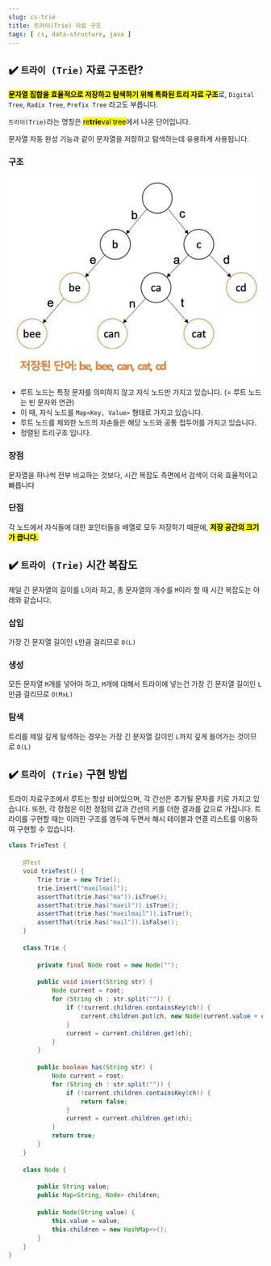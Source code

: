 ```yaml
---
slug: cs-trie
title: 트라이(Trie) 자료 구조
tags: [ cs, data-structure, java ]
---
```


## ✔️ `트라이 (Trie)` 자료 구조란?
<mark>**문자열 집합을 효율적으로 저장하고 탐색하기 위해 특화된 트리 자료 구조**</mark>로, `Digital Tree`, `Radix Tree`, `Prefix Tree` 라고도 부릅니다.

`트라이(Trie)`라는 명칭은 <mark>re**trie**val tree</mark>에서 나온 단어입니다.

문자열 자동 완성 기능과 같이 문자열을 저장하고 탐색하는데 유용하게 사용됩니다.

### 구조
![Trie](img/trie.png)
* 루트 노드는 특정 문자를 의미하지 않고 자식 노드만 가지고 있습니다. (= 루트 노드는 빈 문자와 연관)
* 이 때, 자식 노드를 `Map<Key, Value>` 형태로 가지고 있습니다.
* 루트 노드를 제외한 노드의 자손들은 해당 노드와 공통 접두어를 가지고 있습니다.
* 정렬된 트리구조 입니다.

### 장점
문자열을 하나씩 전부 비교하는 것보다, 시간 복잡도 측면에서 검색이 더욱 효율적이고 빠릅니다

### 단점
각 노드에서 자식들에 대한 포인터들을 배열로 모두 저장하기 때문에, <mark>**저장 공간의 크기가 큽니다.**</mark>

## ✔️ `트라이 (Trie)` 시간 복잡도
제일 긴 문자열의 길이를 `L`이라 하고, 총 문자열의 개수를 `M`이라 할 때 시간 복잡도는 아래와 같습니다.

### 삽입
가장 긴 문자열 길이인 `L`만큼 걸리므로 `O(L)`

### 생성
모든 문자열 `M`개를 넣어야 하고, `M`개에 대해서 트라이에 넣는건 가장 긴 문자열 길이인 `L`만큼 걸리므로 `O(MxL)`

### 탐색
트리를 제일 깊게 탐색하는 경우는 가장 긴 문자열 길이인 `L`까지 깊게 들어가는 것이므로 `O(L)`

## ✔️ `트라이 (Trie)` 구현 방법
트라이 자료구조에서 루트는 항상 비어있으며, 각 간선은 추가될 문자를 키로 가지고 있습니다. 또한, 각 정점은 이전 정점의 값과 간선의 키를 더한 결과를 값으로 가집니다. 트라이를 구현할 때는 이러한 구조를 염두에 두면서 해시 테이블과 연결 리스트를 이용하여 구현할 수 있습니다.
```java
class TrieTest {

    @Test
    void trieTest() {
        Trie trie = new Trie();
        trie.insert("maeilmail");
        assertThat(trie.has("ma")).isTrue();
        assertThat(trie.has("maeil")).isTrue();
        assertThat(trie.has("maeilmail")).isTrue();
        assertThat(trie.has("mail")).isFalse();
    }

    class Trie {

        private final Node root = new Node("");

        public void insert(String str) {
            Node current = root;
            for (String ch : str.split("")) {
                if (!current.children.containsKey(ch)) {
                    current.children.put(ch, new Node(current.value + ch));
                }
                current = current.children.get(ch);
            }
        }

        public boolean has(String str) {
            Node current = root;
            for (String ch : str.split("")) {
                if (!current.children.containsKey(ch)) {
                    return false;
                }
                current = current.children.get(ch);
            }
            return true;
        }
    }

    class Node {

        public String value;
        public Map<String, Node> children;

        public Node(String value) {
            this.value = value;
            this.children = new HashMap<>();
        }
    }
}
```